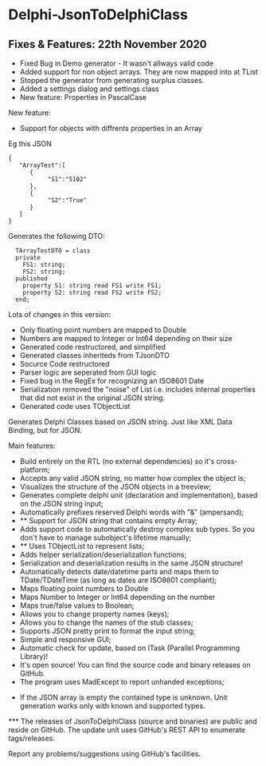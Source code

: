Delphi-JsonToDelphiClass
========================

## Fixes & Features: 22th November 2020 ##
* Fixed Bug in Demo generator - It wasn't allways valid code
* Added support for non object arrays. They are now mapped into at TList
* Stopped the generator from generating surplus classes. 
* Added a settings dialog and settings class
* New feature: Properties in PascalCase



New feature:
* Support for objects with diffrents properties in an Array

Eg this JSON 
```
{
   "ArrayTest":[
      {
           "S1":"5102"
      },
      {
           "S2":"True"
      }      
   ]
}
```

Generates the following DTO:
```
  TArrayTestDTO = class
  private
    FS1: string;
    FS2: string;
  published
    property S1: string read FS1 write FS1;
    property S2: string read FS2 write FS2;
  end;
```

Lots of changes in this version:
* Only floating point numbers are mapped to Double
* Numbers are mapped to Integer or Int64 depending on their size
* Generated code restructored, and simplified
* Generated classes inheriteds from TJsonDTO
* Socurce Code restructored
* Parser logic are seperated from GUI logic
* Fixed bug in the RegEx for recognizing an ISO8601 Date
* Serialization removed the "noise" of List<T> i.e. includes internal properties that did not exist in the original JSON string.
* Generated code uses TObjectList<T>
  
Generates Delphi Classes based on JSON string. Just like XML Data Binding, but for JSON.

Main features:

- Build entirely on the RTL (no external dependencies) so it's cross-platform;
- Accepts any valid JSON string, no matter how complex the object is;
- Visualizes the structure of the JSON objects in a treeview;
- Generates complete delphi unit (declaration and implementation), based on the JSON string input;
- Automatically prefixes reserved Delphi words with "&" (ampersand);
- ** Support for JSON string that contains empty Array;
- Adds support code to automatically destroy complex sub types. So you don't have to manage subobject's lifetime manually;
- ** Uses TObjectList<T> to represent lists;
- Adds helper serialization/deserialization functions;
- Serialization and deserialization results in the same JSON structure!
- Automatically detects date/datetime parts and maps them to TDate/TDateTime (as long as dates are ISO8601 compliant);
- Maps floating point numbers to Double
- Maps Number to Integer or Int64 depending on the number
- Maps true/false values to Boolean;
- Allows you to change property names (keys);
- Allows you to change the names of the stub classes;
- Supports JSON pretty print to format the input string;
- Simple and responsive GUI;
- Automatic check for update, based on ITask (Parallel Programming Library)!
- It's open source! You can find the source code and binary releases on GitHub.
- The program uses MadExcept to report unhanded exceptions;

* If the JSON array is empty the contained type is unknown. Unit generation works only with known and supported types.

*** The releases of JsonToDelphiClass (source and binaries) are public and reside on GitHub. The update unit uses GitHub's REST API to enumerate tags/releases.

Report any problems/suggestions using GitHub's facilities.

